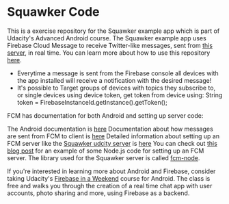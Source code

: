 # Squawker Code

This is a exercise repository for the Squawker example app which is part of Udacity's Advanced Android course. The Squawker example app uses Firebase Cloud Message to receive Twitter-like messages, sent from [this server](https://squawkerfcmserver.udacity.com/), in real time. You can learn more about how to use this repository [here](https://classroom.udacity.com/courses/ud857/lessons/8b2a9d63-0ff5-48ff-90d3-a9855b701dae/concepts/41b82e3c-2797-46e5-8a66-684098ca8cbb).

- Everytime a message is sent from the Firebase console all devices with the app installed will receive a notification with the desired message!
- It's possible to Target groups of devices with topics they subscribe to, or single devices using device token,
get token from device using: String token = FirebaseInstanceId.getInstance().getToken();


FCM has documentation for both Android and setting up server code:

The Android documentation is [here](https://firebase.google.com/docs/cloud-messaging/android/client)
Documentation about how messages are sent from FCM to client is [here](https://firebase.google.com/docs/cloud-messaging/concept-options)
Detailed information about setting up an FCM server like the [Squawker udcity server](https://squawkerfcmserver.udacity.com/) is [here](https://firebase.google.com/docs/cloud-messaging/server)
You can check out [this blog post](https://firebase.googleblog.com/2016/08/sending-notifications-between-android.html) for an example of some Node.js code for setting up an FCM server. The library used for the Squawker server is called [fcm-node](https://www.npmjs.com/package/fcm-node).

If you're interested in learning more about Android and Firebase, consider taking Udacity's [Firebase in a Weekend](https://www.udacity.com/course/firebase-in-a-weekend-by-google-android--ud0352) course for Android. The class is free and walks you through the creation of a real time chat app with user accounts, photo sharing and more, using Firebase as a backend.
